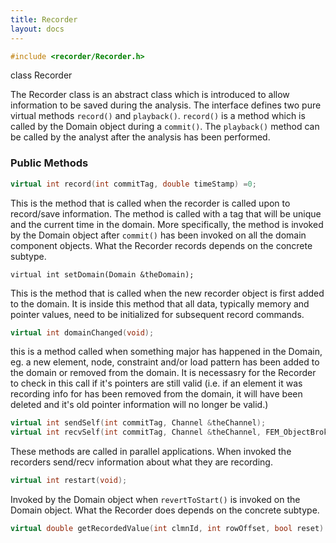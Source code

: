 ```yaml
---
title: Recorder 
layout: docs
---
```


```cpp
#include <recorder/Recorder.h>
```



class Recorder







The Recorder class is an abstract class which is introduced to allow
information to be saved during the analysis. The interface defines two
pure virtual methods `record()` and `playback()`. `record()` is a method
which is called by the Domain object during a `commit()`. The
`playback()` method can be called by the analyst after the analysis has
been performed.


### Public Methods


```cpp
virtual int record(int commitTag, double timeStamp) =0;
```

This is the method that is called when the recorder is called upon to record/save information. The method is called with a tag that will be unique and the current time in the domain.
More specifically, the method is invoked by the Domain object after `commit()` has been invoked on all
the domain component objects. What the Recorder records depends on the
concrete subtype.

```
virtual int setDomain(Domain &theDomain);
```
This is the method that is called when the new recorder object is first added to the domain. It is inside this method that all data, typically memory and pointer values, need to be initialized for subsequent record commands.


```cpp
virtual int domainChanged(void);
```
this is a method called when something major has happened in the Domain, eg. a new element, node, constraint and/or load pattern has been added to the domain or removed from the domain. It is necessasry for the Recorder to check in this call if it's pointers are still valid (i.e. if an element it was recording info for has been removed from the domain, it will have been deleted and it's old pointer information will no longer be valid.)

```cpp
virtual int sendSelf(int commitTag, Channel &theChannel);  
virtual int recvSelf(int commitTag, Channel &theChannel, FEM_ObjectBroker &theBroker);
```
These methods are called in parallel applications. When invoked the recorders send/recv information about what they are recording.

```cpp
virtual int restart(void);
```
Invoked by the Domain object when `revertToStart()` is invoked on the
Domain object. What the Recorder does depends on the concrete subtype.

```cpp
virtual double getRecordedValue(int clmnId, int rowOffset, bool reset) { return 0; } //added by SAJalali
```

